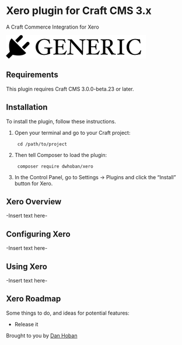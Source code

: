 # Xero plugin for Craft CMS 3.x

A Craft Commerce Integration for Xero

![Screenshot](resources/img/plugin-logo.png)

## Requirements

This plugin requires Craft CMS 3.0.0-beta.23 or later.

## Installation

To install the plugin, follow these instructions.

1. Open your terminal and go to your Craft project:

        cd /path/to/project

2. Then tell Composer to load the plugin:

        composer require dwhoban/xero

3. In the Control Panel, go to Settings → Plugins and click the “Install” button for Xero.

## Xero Overview

-Insert text here-

## Configuring Xero

-Insert text here-

## Using Xero

-Insert text here-

## Xero Roadmap

Some things to do, and ideas for potential features:

* Release it

Brought to you by [Dan Hoban](https://doppio3.digital)
